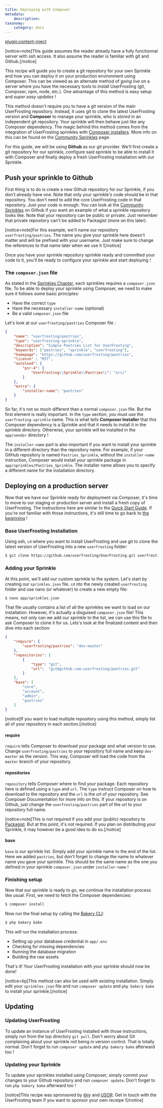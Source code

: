 ```yaml
---
title: Deploying with Composer
metadata:
    description:
taxonomy:
    category: docs
---
```

[plugin:content-inject](/modular/_update5.0)

[notice=note]This guide assumes the reader already have a fully functionnal server with ssh access. It also assume the reader is familiar with git and Github.[/notice]

This recipe will guide you to create a git repository for your own Sprinkle and how you can deploy it on your production environment using Composer. This can be viewed as an alternate method of _going live_ on a server where you have the necessary tools to install UserFrosting (git, Composer, npm, node, etc.). One advantage of this method is easy setup and _super easy updates_ !

This method doesn't require you to have a git version of the main UserFrosting repository. Instead, it uses git to clone the latest UserFrosting version and **Composer** to manage your sprinkle, who is _stored_ in an independent git repository. Your sprinkle will then behave just like any Composer dependency. The magic behind this method comes from the integration of UserFrosting sprinkles with [Composer installers](https://github.com/Composer/installers). More info on this can be found on the [Community Sprinkles](/sprinkles/community#sprinkles-and-composer) page.

For this guide, we will be using **Github** as our git provider. We'll first create a git repository for our sprinkle, configure said sprinkle to be able to install it with Composer and finally deploy a fresh UserFrosting installation with our Sprinkle.

## Push your sprinkle to Github

First thing is to do is create a new Github repository for our Sprinkle, if you don't already have one. Note that only your sprinkle's code should be in that repository. You don't need to add the core UserFrosting code in that repository. Just your code is enough. You can look at the [Community Sprinkles](https://github.com/search?q=topic%3Auserfrosting-sprinkle&type=Repositories) on Github if you want an example of what a sprinkle repository looks like. Note that your repository can be public or private. Just remember that private repository can't be added to Packagist (more on this later).

[notice=note]For this example, we'll name our repository `userfrosting/pastries`. The name you give your sprinkle here doesn't matter and will be prefixed with your username. Just make sure to change the references to that name later when we use it ![/notice]

Once you have your sprinkle repository sprinkle ready and committed your code to it, you'll be ready to configure your sprinkle and start deploying !

### The `composer.json` file

As stated in the [Sprinkles Chapter](/sprinkles/first-site#composer-json), each sprinkles requires a `composer.json` file. To be able to deploy your sprinkle using Composer, we need to make sure it follows some basic principles:

- Have the correct `type`
- Have the necessary `installer-name` (optional)
- Be a valid `composer.json` file

Let's look at our `userfrosting/pastries` Composer file :
```json
{
    "name": "userfrosting/pastries",
    "type": "userfrosting-sprinkle",
    "description": "Simple Pastries List for UserFrosting",
    "keywords": ["pastries", "sprinkle", "userfrosting"],
    "homepage": "https://github.com/userfrosting/pastries",
    "license" : "MIT",
    "autoload": {
        "psr-4": {
            "UserFrosting\\Sprinkle\\Pastries\\": "src/"
        }
    },
    "extra": {
        "installer-name": "pastries"
    }
}
```

So far, it's not so much different than a normal `composer.json` file. But the first element is really important. In the `type` section, you must use the `userfrosting-sprinkle` name. This is what tells **Composer Installer** that this Composer dependency is a Sprinkle and that it needs to install it in the sprinkle directory. Otherwise, your sprinkle will be installed in the `app/vendor` directory !

The `installer-name` part is also important if you want to install your sprinkle in a different directory than the repository name. For example, if your GitHub repository is named `Pastries_Sprinkle`, without the `installer-name` instruction, Composer would install your sprinkle package in `app/sprinkles/Pastries_Sprinkle`. The installer name allows you to specify a different name for the installation directory.

## Deploying on a production server

Now that we have our Sprinkle ready for deployment via Composer, it's time to move to our staging or production server and install a fresh copy of UserFrosting. The instructions here are similar to the [Quick Start Guide](/). If you're not familiar with those instructions, it's still time to go back to [the beginning](/installation) !

### Base UserFrosting Installation

Using ssh, `cd` where you want to install UserFrosting and use git to clone the latest version of UserFrosting into a new `userfrosting` folder:

```bash
$ git clone https://github.com/userfrosting/UserFrosting.git userfrosting
```

### Adding your Sprinkle

At this point, we'll add our custom sprinkle to the system. Let's start by creating our `sprinkles.json` file. `cd` nto the newly created `userfrosting` folder and use nano (or whatever) to create a new empty file:

```bash
$ nano app/sprinkles.json
```

That file usually contains a list of all the sprinkles we want to load on our installation. However, it's actually a disguised `composer.json` file! This means, not only can we add our sprinkle to the list, we can use this file to ask Composer to clone it for us. Lets's look at the finalized content and then dive into each section:

```json
{
    "require": {
        "userfrosting/pastries": "dev-master"
    },
    "repositories": [
        {
            "type": "git",
            "url":  "git@github.com:userfrosting/pastries.git"
        }
    ],
    "base": [
        "core",
        "account",
        "admin",
        "pastries"
    ]
}
```

[notice]If you want to load multiple repository using this method, simply list all of your repository in each section.[/notice]

#### require

`require` tells Composer to download your package and what version to use. Change `userfrosting/pastries` to your repository full name and keep `dev-master` as the version. This way, Composer will load the code from the `master` branch of your repository.

#### repositories

`repository` tells Composer where to find your package. Each repository here is defined using a `type` and `url`. The `type` instruct Composer on how to download to the repository and the `url` is the url of your repository. See Composer Documentation for more info on this. If your repository is on Github, just change the `userfrosting/pastries` part of the url to your repository full name.

[notice=note]This is not required if you add your (public) repository to [Packagist](https://packagist.org). But at this point, it's not required. If you plan on distributing your Sprinkle, it may however be a good idea to do so.[/notice]

#### base

`base` is our sprinkle list. Simply add your sprinkle name to the end of the list. Here we added `pastries`, but don't forget to change the name to whatever name you gave your sprinkle. This should be the same name as the one you defined in your sprinkle `composer.json` under `installer-name` !

### Finishing setup

Now that our sprinkle is ready to go, we continue the installation process like usual. First, we need to fetch the Composer dependencies:

```bash
$ composer install
```

Now run the final setup by calling the [Bakery CLI](/cli):

```bash
$ php bakery bake
```

This will run the installation process:

- Setting up your database credential in `app/.env`
- Checking for missing dependencies
- Running the database migration
- Building the raw assets

That's it! Your UserFrosting installation with your sprinkle should now be done!

[notice=tip]This method can also be used with existing installation. Simply edit your `sprinkles.json` file and run `composer update` and `php bakery bake` to install your sprinkle.[/notice]

## Updating

### Updating UserFrosting

To update an instance of UserFrosting installed with those instructions, simply run from the top directory `git pull`. Don't worry about Git complaining about your sprinkle not being in version control. That is totally normal. Don't forget to run `composer update` and `php bakery bake` afterward too !

### Updating your Sprinkle

To update your sprinkles installed using Composer, simply commit your changes to your Github repository and run `composer update`. Don't forget to run `php bakery bake` afterward too !

[notice]This recipe was spronsored by @jy and [USOR](https://usorgames.com). Get in touch with the UserFrosting team if you want to sponsor your own receipe ![/notice]
